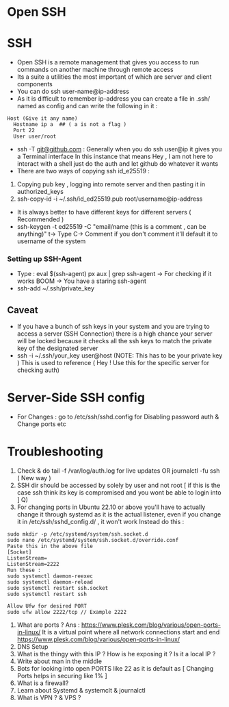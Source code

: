 # Open SSH

# SSH

- Open SSH is a remote management that gives you access to run commands on another machine through remote access
- Its a suite a utilities the most important of which are server and client components
- You can do ssh user-name@ip-address
- As it is difficult to remember ip-address you can create a file in .ssh/ named as config
  and can write the following in it :

```
Host (Give it any name)
  Hostname ip a  ## ( a is not a flag )
  Port 22
  User user/root
```

- ssh -T <git@github.com> : Generally when you do ssh user@ip it gives you a Terminal interface
  In this instance that means Hey , I am not here to interact with a shell just do the auth and let github do whatever it wants
- There are two ways of copying ssh id_e25519 :

1. Copying pub key , logging into remote server and then pasting it in authorized_keys
2. ssh-copy-id -i ~/.ssh/id_ed25519.pub root/username@ip-address

- It is always better to have different keys for different servers ( Recommended )
- ssh-keygen -t ed25519 -C "email/name (this is a comment , can be anything)"
  t-> Type
  C-> Comment
  if you don't comment it'll default it to username of the system

### Setting up SSH-Agent

- Type : eval $(ssh-agent)
  px aux | grep ssh-agent -> For checking if it works
  BOOM -> You have a staring ssh-agent
- ssh-add ~/.ssh/private_key

## Caveat

- If you have a bunch of ssh keys in your system and you are trying to access a server
  (SSH Connection) there is a high chance your server will be locked because it checks all the ssh keys to match the private key of the designated server
- ssh -i ~/.ssh/your_key user@host (NOTE: This has to be your private key )
  This is used to reference ( Hey ! Use this for the specific server for checking auth)

# Server-Side SSH config

- For Changes : go to /etc/ssh/sshd.config for Disabling password auth & Change ports etc

# Troubleshooting

1. Check & do tail -f /var/log/auth.log for live updates
   OR
   journalctl -fu ssh ( New way )
2. SSH dir should be accessed by solely by user and not root [ if this is the case ssh think its key is compromised and you wont be able to login into ]
   Q)
3. For changing ports in Ubuntu 22.10 or above you'll have to actually change it through systemd as it is the actual listener, even if you change it in /etc/ssh/sshd_config.d/ , it won't work
   Instead do this :

```
sudo mkdir -p /etc/systemd/system/ssh.socket.d
sudo nano /etc/systemd/system/ssh.socket.d/override.conf
Paste this in the above file
[Socket]
ListenStream=
ListenStream=2222
Run these :
sudo systemctl daemon-reexec
sudo systemctl daemon-reload
sudo systemctl restart ssh.socket
sudo systemctl restart ssh

Allow Ufw for desired PORT
sudo ufw allow 2222/tcp // Example 2222

```

<!--- Get your networking concepts together-->

1. What are ports ?
   Ans : <https://www.plesk.com/blog/various/open-ports-in-linux/>
   It is a virtual point where all network connections start and end
   <https://www.plesk.com/blog/various/open-ports-in-linux/>
2. DNS Setup
3. What is the thingy with this IP ? How is he exposing it ? Is it a local IP ?
4. Write about man in the middle
5. Bots for looking into open PORTS like 22 as it is default as [ Changing Ports helps in securing like 1% ]
6. What is a firewall?
7. Learn about Systemd & systemclt & journalctl
8. What is VPN ? & VPS ?
